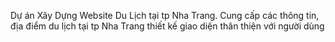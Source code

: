 Dự án Xây Dựng Website Du Lịch tại tp Nha Trang. 
Cung cấp các thông tin, địa điểm du lịch tại tp Nha Trang
thiết kế giao diện thân thiện với người dùng
